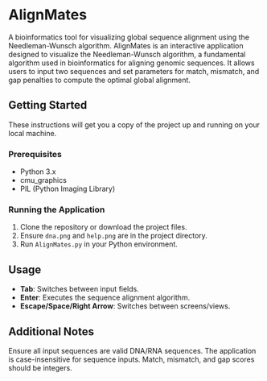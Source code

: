 # AlignMates
A bioinformatics tool for visualizing global sequence alignment using the Needleman-Wunsch algorithm. AlignMates is an interactive application designed to visualize the Needleman-Wunsch algorithm, a fundamental algorithm used in bioinformatics for aligning genomic sequences. It allows users to input two sequences and set parameters for match, mismatch, and gap penalties to compute the optimal global alignment.

## Getting Started
These instructions will get you a copy of the project up and running on your local machine.

### Prerequisites
- Python 3.x
- cmu_graphics
- PIL (Python Imaging Library)

### Running the Application
1. Clone the repository or download the project files.
2. Ensure `dna.png` and `help.png` are in the project directory.
3. Run `AlignMates.py` in your Python environment.

## Usage
- **Tab**: Switches between input fields.
- **Enter**: Executes the sequence alignment algorithm.
- **Escape/Space/Right Arrow**: Switches between screens/views.

## Additional Notes
Ensure all input sequences are valid DNA/RNA sequences. The application is case-insensitive for sequence inputs. Match, mismatch, and gap scores should be integers.


